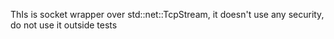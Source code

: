 ThIs is socket wrapper over std::net::TcpStream, it doesn't use any security, do not use it outside tests